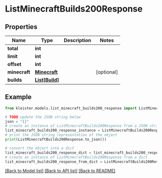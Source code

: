 # ListMinecraftBuilds200Response


## Properties

Name | Type | Description | Notes
------------ | ------------- | ------------- | -------------
**total** | **int** |  | 
**limit** | **int** |  | 
**offset** | **int** |  | 
**minecraft** | [**Minecraft**](Minecraft.md) |  | [optional] 
**builds** | [**List[Build]**](Build.md) |  | 

## Example

```python
from kleister.models.list_minecraft_builds200_response import ListMinecraftBuilds200Response

# TODO update the JSON string below
json = "{}"
# create an instance of ListMinecraftBuilds200Response from a JSON string
list_minecraft_builds200_response_instance = ListMinecraftBuilds200Response.from_json(json)
# print the JSON string representation of the object
print(ListMinecraftBuilds200Response.to_json())

# convert the object into a dict
list_minecraft_builds200_response_dict = list_minecraft_builds200_response_instance.to_dict()
# create an instance of ListMinecraftBuilds200Response from a dict
list_minecraft_builds200_response_from_dict = ListMinecraftBuilds200Response.from_dict(list_minecraft_builds200_response_dict)
```
[[Back to Model list]](../README.md#documentation-for-models) [[Back to API list]](../README.md#documentation-for-api-endpoints) [[Back to README]](../README.md)


